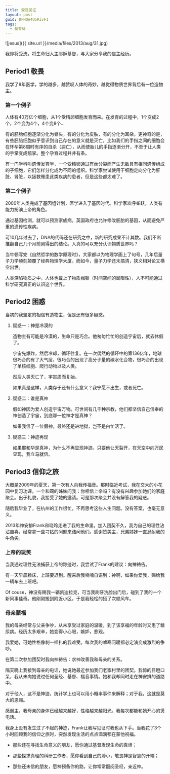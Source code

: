 ```yaml
---
title: 受洗见证
layout: post
guid: DFHQe4U5RivF1
tags:
  - 基督徒
---
```


<span class="image-800">![jesus]({{ site.url }}/media/files/2013/aug/31.jpg)</span>

我即将受洗，将生命归入主耶稣基督，与大家分享我的信主经历。

## Period1 敬畏

我学了8年医学，学的越多，越赞叹人体的奇妙，越觉得物质世界背后有一位造物主。

### 第一个例子

人体有40万亿个细胞，从1个受精卵细胞发育而来。在发育的过程中，1个变成2个，2个变为4个，4个变8个…

有的胚胎细胞逐渐分化为骨头，有的分化为皮肤，有的分化为耳朵。更神奇的是，有些胚胎细胞似乎意识到自己存在的意义就是灭亡，比如我们的手指之间的细胞会在怀孕第8周时有序的自杀（凋亡），从而使胎儿的手指逐渐分开，不至于让人类的手掌变成鹅掌。整个孕育过程井井有条。

有一门学科叫遗传发育学，一个受精卵通过有丝分裂而产生无数具有相同遗传组成的子细胞，它们怎样分化成为不同的组织。科学家尝试使用干细胞定向分化为肝脏、肾脏，以拯救罹患此类疾病的患者，但是这些都太难了。

### 第二个例子

2000年人类完成了基因组计划，医学进入了基因时代。科学家欢呼雀跃，人类有能力扮演上帝的角色。

通过基因检测，就可以预测家族病。英国政府也允许修改胚胎的基因，从而避免严重的遗传性疾病。

可10几年过去了，DNA的代码还在研究之中，新的研究成果不计其数。我们不断推翻自己几个月前刚得出的结论。人真的可以充分认识物质世界吗？

当牛顿写完《自然哲学的数学原理时》，大家都以为物理学画上了句号，几年后量子力学顷刻颠覆了经典物理学大厦。而如今，量子力学还未搞清，狭义相对论又横空出世。

人类深陷物质之中，人体也戴上了物质枷锁（时间空间的局限性），人不可能通过科学研究真正的认识这个世界。

## Period2 困惑

当初的我坚定的相信有造物主，但是还有很多疑惑。

1.  疑惑一：神是冷漠的

	造物主有可能是冷漠的，生命只是巧合。他匆匆忙忙的创造宇宙后，就去休假了。

	宇宙先爆炸，然后冷却，循环往复。在一次偶然的循环中的第136亿年，地球很巧合的有了大气层，很巧合的出现了高分子量的碳水化合物，很巧合的出现了单核细胞、爬行动物以及人类。

	然后人类灭亡了，宇宙周而复始。

	如果真是这样，人类存于还有什么意义？我宁愿不出生，或者死亡。

2. 疑惑二：谁是真神

	假如神因为爱人创造宇宙万物。可世间有几千种宗教，他们都坚信自己信奉的神创造了宇宙，到底哪一位神才是真神？

	如果我信了一位假神，最终还是进地狱，岂不是白忙活了。

3. 疑惑三：神迹再现

	如果耶和华是真神，为什么不再显现神迹。只要他让天裂开，在天空中向万民显现，我立马就信。


## Period3 信仰之旅

大概是2009年的夏天，第一次有人向我传福音。那时临近考试，我在交大的小花园中复习功课。一个和蔼的姊妹问我：你相信上帝吗？有没有兴趣参加她们的家庭聚会。出于礼貌，我接受了她的邀请。可是那次聚会并没有解答我的疑惑。

随后我毕业了，在杭州的工作很忙，不再思考这些人生问题。没有答案，也毫无意义。

2013年神安排Frank和晓玲走进了我的生命里。加入团契不久，我为自己的理性沾沾自喜，经常拿一些刁钻的问题来诘问他们。感谢赞美主，兄弟姊妹一直忍耐我的牛角尖。

### 上帝的玩笑

当我通过理性无法捕获上帝的踪迹时，我尝试了Frank的建议：向神祷告。

有一天早晨赖床，上班要迟到。醒来后我喃喃自语到：神啊，如果你爱我，赐给我一辆车去上班吧。

Of couse，神没有赐我一辆凯迪拉克，可当我刷牙洗脸出门后，碰到了我的一个新同事佳奇。他刚刚搬到附近小区，于是我轻松的搭了次顺风车。

### 母亲蒙福

我的母亲经常与父亲争吵，从未享受过家庭的温暖，到了该享福的年龄时又患了糖尿病。经历太多艰辛，她变得小心眼，嫉妒，悲观。

我爱她，可她性格像刺一样扎的我难受。每次我的嘘寒问暖都必定演变成激烈的争吵。

在第二次参加团契时我向神祷告：求神改善我和母亲的关系。

隔天晚上我接到母亲的电话，她说她最近参加我们老家村里的团契。我惊的目瞪口呆，我从未向她说过任何圣经、基督、福音事情。她和我却同时走在神安排的道路中。

对于他人，这不是神迹，统计学上也可以用小概率事件来解释；对于我，这就是莫大的恩赐。

感谢主，我母亲的身体已经越来越好，性格越来越阳光。我每次都能和她开心的煲电话。

我身上没有发生过了不起的神迹，Frank让我写见证时我也从下手。当我花了3个小时回顾我的信仰之旅时，突然发现生活的点点滴滴都在蒙他祝福。

* 那些还在寻找生命意义的朋友，愿你通过基督发现生命的真谛；

* 那些探求真理的科研工作者，愿你看到自己的渺小，敬畏神是智慧的开端；

* 那些还未信的朋友，愿神预备你的路，让你常常翻阅圣经，亲近神。



